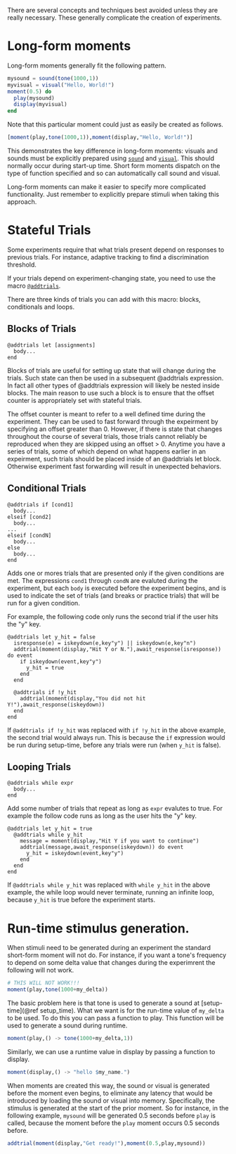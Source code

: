 There are several concepts and techniques best avoided unless they are really necessary. These generally complicate the creation of experiments. 

# Long-form moments

Long-form moments generally fit the following pattern.

```julia
mysound = sound(tone(1000,1))
myvisual = visual("Hello, World!")
moment(0.5) do
  play(mysound)
  display(myvisual)
end
```

Note that this particular moment could just as easily be created as follows.

```julia
[moment(play,tone(1000,1)),moment(display,"Hello, World!")]
```

This demonstrates the key difference in long-form moments: visuals and sounds must
be explicitly prepared using [`sound`](@ref) and [`visual`](@ref). This should normally occur
during start-up time. Short form moments dispatch on the type of function specified
and so can automatically call sound and visual.

Long-form moments can make it easier to specify more complicated functionality. Just remember to explicitly prepare stimuli when taking this approach.

# Stateful Trials

Some experiments require that what trials present depend on responses to previous trials. For instance, adaptive tracking to find a discrimination threshold.

If your trials depend on experiment-changing state, you need to use the macro [`@addtrials`](@ref).

There are three kinds of trials you can add with this macro: blocks,
conditionals and loops.

## Blocks of Trials

    @addtrials let [assignments]
      body...
    end

Blocks of trials are useful for setting up state that will change during the
trials. Such state can then be used in a subsequent @addtrials expression. In
fact all other types of @addtrials expression will likely be nested inside
blocks. The main reason to use such a block is to ensure that the offset counter
is appropriately set with stateful trials.

The offset counter is meant to refer to a well defined time during the
experiment.  They can be used to fast forward through the expeirment by
specifying an offset greater than 0.  However, if there is state that changes
throughout the course of several trials, those trials cannot reliably be
reproduced when they are skipped using an offset > 0. Anytime you have a series
of trials, some of which depend on what happens earlier in an expeirment, such
trials should be placed inside of an @addtrials let block. Otherwise experiment
fast forwarding will result in unexpected behaviors.

## Conditional Trials

    @addtrials if [cond1]
      body...
    elseif [cond2]
      body...
    ...
    elseif [condN]
      body...
    else
      body...
    end

Adds one or mores trials that are presented only if the given conditions are
met. The expressions `cond1` through `condN` are evaluted during the experiment,
but each `body` is executed before the experiment begins, and is used to
indicate the set of trials (and breaks or practice trials) that will be run for
a given condition.

For example, the following code only runs the second trial if the user
hits the "y" key.

    @addtrials let y_hit = false
      isresponse(e) = iskeydown(e,key"y") || iskeydown(e,key"n")
      addtrial(moment(display,"Hit Y or N."),await_response(isresponse)) do event
        if iskeydown(event,key"y")
          y_hit = true
        end
      end

      @addtrials if !y_hit
        addtrial(moment(display,"You did not hit Y!"),await_response(iskeydown))
      end
    end

If `@addtrials if !y_hit` was replaced with `if !y_hit` in the above example,
the second trial would always run. This is because the `if` expression would be
run during setup-time, before any trials were run (when `y_hit` is false).

## Looping Trials

    @addtrials while expr
      body...
    end

Add some number of trials that repeat as long as `expr` evalutes to true.
For example the follow code runs as long as the user hits the "y" key.

    @addtrials let y_hit = true
      @addtrials while y_hit
        message = moment(display,"Hit Y if you want to continue")
        addtrial(message,await_response(iskeydown)) do event
          y_hit = iskeydown(event,key"y")
        end
      end
    end

If `@addtrials while y_hit` was replaced with `while y_hit` in the above
example, the while loop would never terminate, running an infinite loop, because
`y_hit` is true before the experiment starts.

# Run-time stimulus generation.

When stimuli need to be generated during an experiment the standard short-form
moment will not do. For instance, if you want a tone's frequency to depend
on some delta value that changes during the experimrent the following will not work.

```julia
# THIS WILL NOT WORK!!!
moment(play,tone(1000+my_delta))
```

The basic problem here is that tone is used to generate a sound at
[setup-time](@ref setup_time). What we want is for the run-time value of
`my_delta` to be used. To do this you can pass a function to play. This function
will be used to generate a sound during runtime.

```julia
moment(play,() -> tone(1000+my_delta,1))
```

Similarly, we can use a runtime value in display by passing a function to display.

```julia
moment(display,() -> "hello $my_name.")
```

When moments are created this way, the sound or visual is generated before the
moment even begins, to eliminate any latency that would be introduced by loading
the sound or visual into memory. Specifically, the stimulus is
generated at the start of the prior moment. So for instance, in the following
example, `mysound` will be generated 0.5 seconds before `play` is called,
because the moment before the `play` moment occurs 0.5 seconds before.

```julia
addtrial(moment(display,"Get ready!"),moment(0.5,play,mysound))
```

